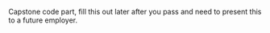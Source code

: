 Capstone code part, fill this out later after you pass and need to present this to a future employer.
